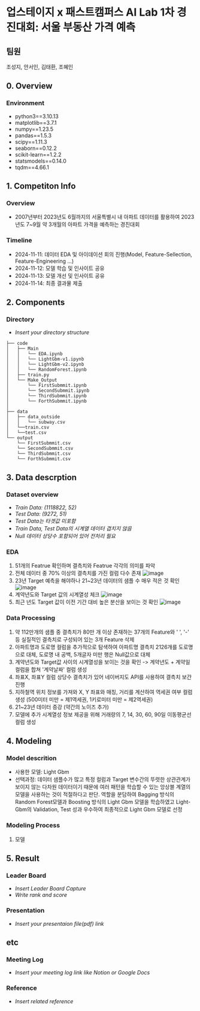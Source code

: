 # 업스테이지 x 패스트캠퍼스 AI Lab 1차 경진대회: 서울 부동산 가격 예측
## 팀원
조성지, 안서인, 김태환, 조혜인

## 0. Overview

### Environment
- python3==3.10.13
- matplotlib==3.7.1
- numpy==1.23.5
- pandas==1.5.3
- scipy==1.11.3
- seaborn==0.12.2
- scikit-learn==1.2.2
- statsmodels==0.14.0
- tqdm==4.66.1

## 1. Competiton Info

### Overview

- 2007년부터 2023년도 6월까지의 서울특별시 내 아파트 데이터를 활용하여 2023년도 7~9월 약 3개월의 아파트 가격을 예측하는 경진대회
### Timeline
- 2024-11-11: 데이터 EDA 및 아이데이션 회의 진행(Model, Feature-Sellection, Feature-Engineering ...)
- 2024-11-12: 모델 학습 및 인사이트 공유
- 2024-11-13: 모델 개선 및 인사이트 공유
- 2024-11-14: 최종 결과물 제출

## 2. Components

### Directory

- _Insert your directory structure_

```
├── code
│   ├── Main
│   │   └── EDA.ipynb
│   │   └── LightGbm-v1.ipynb
│   │   └── LightGbm-v2.ipynb
│   │   └── RandomForest.ipynb
│   ├── train.py
│   └── Make_Output
│       └── FirstSubmmit.ipynb
│       └── SecondSubmmit.ipynb
│       └── ThirdSubmmit.ipynb
│       └── ForthSubmmit.ipynb
│
├── data
│   ├── data_outside
│   │   └── subway.csv
│   └──train.csv
│   └──test.csv
└── output
    └── FirstSubmmit.csv
    └── SecondSubmmit.csv
    └── ThirdSubmmit.csv
    └── ForthSubmmit.csv
```

## 3. Data descrption
### Dataset overview
- _Train Data: (1118822, 52)_
- _Test Data: (9272, 51)_
- _Test Data는 타겟값 미포함_
- _Train Data, Test Data의 시계열 데이터 겹치지 않음_
- _Null 데이터 상당수 포함되어 있어 전처리 필요_

### EDA
1. 51개의 Featrue 확인하며 결측치와 Featrue 각각의 의미를 파악
2. 전체 데이터 중 70% 이상의 결측치를 가진 컬럼 다수 존재
   ![image](https://github.com/user-attachments/assets/c1d82804-b401-40d5-aea3-4ed824a79276)
3. 23년 Target 예측을 해야하나 21~23년 데이터의 샘플 수 매우 적은 것 확인
   ![image](https://github.com/user-attachments/assets/e5c969c3-7e26-47f3-9ff0-07a333ce1b2c)
4. 계약년도와 Target 값의 시계열성 체크
   ![image](https://github.com/user-attachments/assets/cef5a739-c077-4793-b510-a77ed7b0e492)
5. 최근 년도 Target 값이 이전 기간 대비 높은 분산을 보이는 것 확인
   ![image](https://github.com/user-attachments/assets/ba35ebf6-0631-448f-aae5-7fa446e81220)



### Data Processing
1. 약 112만개의 샘플 중 결측치가 80만 개 이상 존재하는 37개의 Feature와 ' ', '-' 등 실질적인 결측치로 구성되어 있는 3개 Feature 삭제
2. 아파트명과 도로명 컬럼을 추가적으로 탐색하여 아파트명 결측치 2126개를 도로명으로 대체, 도로명 내 공백, 5개글자 미만 행은 Null값으로 대체
3. 계약년도와 Target값 사이의 시계열성을 보이는 것을 확인 -> 계약년도 + 계약일 컬럼을 합쳐 '계약날짜' 컬럼 생성
4. 좌표X, 좌표Y 컬럼 상당수 결측치가 있어 네이버지도 API를 사용하여 결측치 보간 진행
5. 지하철역 위치 정보를 가져와 X, Y 좌표와 매칭, 거리를 계산하여 역세권 여부 컬럼 생성 (500미터 미만 = 제1역세권, 1키로미터 미만 = 제2역세권)
6. 21~23년 데이터 증강 (약간의 노이즈 추가) 
7. 모델에 추가 시계열성 정보 제공을 위해 거래량의 7, 14, 30, 60, 90일 이동평균선 컬럼 생성

## 4. Modeling
### Model descrition

- 사용한 모델: Light Gbm
- 선택과정: 데이터 샘플수가 많고 특정 컬럼과 Target 변수간의 뚜렷한 상관관계가 보이지 않는 다차원 데이터이기 때문에 여러 패턴을 학습할 수 있는 앙상블 계열의 모델을 사용하는 것이 적절하다고 판단. 역할을 분담하여 Bagging 방식의 Random Forest모델과 Boosting 방식의 Light Gbm 모델을 학습하였고 Light-Gbm의 Validation, Test 성과 우수하여 최종적으로 Light Gbm 모델로 선정

### Modeling Process

1. 모델 

## 5. Result

### Leader Board

- _Insert Leader Board Capture_
- _Write rank and score_

### Presentation

- _Insert your presentaion file(pdf) link_

## etc

### Meeting Log

- _Insert your meeting log link like Notion or Google Docs_

### Reference

- _Insert related reference_
